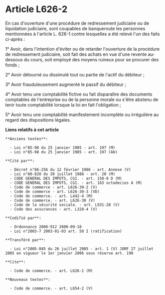 # Article L626-2

En cas d'ouverture d'une procédure de redressement judiciaire ou de liquidation judiciaire, sont coupables de banqueroute les
personnes mentionnées à l'article L. 626-1 contre lesquelles a été relevé l'un des faits ci-après :

1° Avoir, dans l'intention d'éviter ou de retarder l'ouverture de la procédure de redressement judiciaire, soit fait des
achats en vue d'une revente au-dessous du cours, soit employé des moyens ruineux pour se procurer des fonds ;

2° Avoir détourné ou dissimulé tout ou partie de l'actif du débiteur ;

3° Avoir frauduleusement augmenté le passif du débiteur ;

4° Avoir tenu une comptabilité fictive ou fait disparaître des documents comptables de l'entreprise ou de la personne morale
ou s'être abstenu de tenir toute comptabilité lorsque la loi en fait l'obligation ;

5° Avoir tenu une comptabilité manifestement incomplète ou irrégulière au regard des dispositions légales.

**Liens relatifs à cet article**

	**Anciens textes**:

	  - Loi n°85-98 du 25 janvier 1985 - art. 197 (M)
	  - Loi n°85-98 du 25 janvier 1985 - art. 197 (Ab)

	**Cité par**:

	  - Décret n°86-256 du 12 février 1986 - art. Annexe (V)
	  - Loi n°88-828 du 20 juillet 1988 - art. 20 (M)
	  - CODE GENERAL DES IMPOTS, CGI. - art. 150-0 D (M)
	  - CODE GENERAL DES IMPOTS, CGI. - art. 163 octodecies A (M)
	  - Code de commerce - art. L626-30-2 (V)
	  - Code de commerce - art. L626-30-3 (VD)
	  - Code de commerce. - art. L442-4 (M)
	  - Code de commerce. - art. L626-30 (V)
	  - Code de la sécurité sociale. - art. L931-28 (V)
	  - Code des assurances - art. L328-4 (V)

	**Codifié par**:

	  - Ordonnance 2000-912 2000-09-18
	  - Loi n°2003-7 2003-01-03 art. 50 I (ratification)

	**Transféré par**:

	  - Loi n°2005-845 du 26 juillet 2005 - art. 1 (V) JORF 27 juillet 2005 en vigueur le 1er janvier 2006 sous réserve art. 190

	**Cite**:

	  - Code de commerce. - art. L626-1 (M)

	**Nouveaux textes**:

	  - Code de commerce. - art. L654-2 (V)

